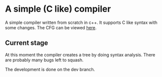 # A simple (C like) compiler
A simple compiler written from scratch in c++.
It supports C like syntax with some changes. The CFG can be viewed [here](https://github.com/gendestry/Compiler/blob/master/lang.syn).

## Current stage
At this moment the compiler creates a tree by doing syntax analysis.
There are probably many bugs left to squash.

The development is done on the dev branch.